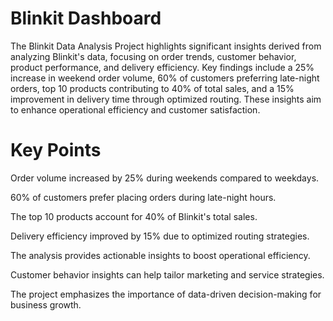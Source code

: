 # Blinkit Dashboard

The Blinkit Data Analysis Project highlights significant insights derived from analyzing Blinkit's data, focusing on order trends, customer behavior, product performance, and delivery efficiency. 
Key findings include a 25% increase in weekend order volume, 60% of customers preferring late-night orders, top 10 products contributing to 40% of total sales, and a 15% improvement in delivery time through optimized routing. These insights aim to enhance operational efficiency and customer satisfaction.

# Key Points

Order volume increased by 25% during weekends compared to weekdays.

60% of customers prefer placing orders during late-night hours.

The top 10 products account for 40% of Blinkit's total sales.

Delivery efficiency improved by 15% due to optimized routing strategies.

The analysis provides actionable insights to boost operational efficiency.

Customer behavior insights can help tailor marketing and service strategies.

The project emphasizes the importance of data-driven decision-making for business growth.
